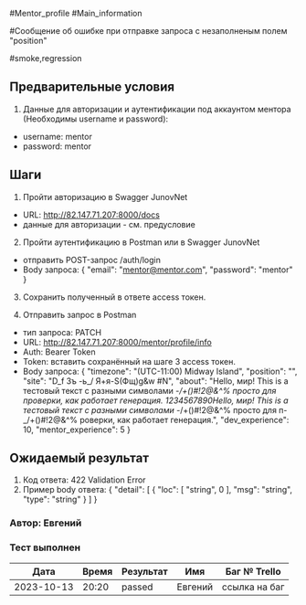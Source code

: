 #Mentor_profile #Main_information

#Сообщение об ошибке при отправке запроса с незаполненым полем "position"

#smoke,regression

## Предварительные условия
1. Данные для авторизации и аутентификации под аккаунтом ментора (Необходимы username и password):

- username: mentor
- password: mentor

## Шаги
1. Пройти авторизацию в Swagger JunovNet
- URL: http://82.147.71.207:8000/docs
- данные для авторизации - см. предусловие

2. Пройти аутентификацию в Postman или в Swagger JunovNet
- отправить POST-запрос /auth/login
- Body запроса: 
{
  "email": "mentor@mentor.com",
  "password": "mentor"
}

3. Сохранить полученный в ответе access токен.

4. Отправить запрос в Postman
- тип запроса: PATCH
- URL: http://82.147.71.207:8000/mentor/profile/info
- Auth: Bearer Token
- Token: вставить сохранённый на шаге 3 access токен.
- Body запроса: 
{
  "timezone": "(UTC-11:00) Midway Island",
  "position": "",
  "site": "D_f Зъ -ь_/ Я+я-S(Фщ)g&w #N",
  "about": "Hello, мир! This is a тестовый текст с разными символами -_/+()#!2@&^% просто для проверки, как работает генерация. 1234567890Hello, мир! This is a тестовый текст с разными символами -_/+()#!2@&^% просто для п-_/+()#!2@&^%  роверки, как работает генерация.",
  "dev_experience": 10,
  "mentor_experience": 5
}

## Ожидаемый результат
1. Код ответа: 422 Validation Error
2. Пример body ответа:
{
  "detail": [
    {
      "loc": [
        "string",
        0
      ],
      "msg": "string",
      "type": "string"
    }
  ]
}

### Автор: Евгений

### Тест выполнен
|     Дата    | Время | Результат   |   Имя  | Баг № Trello|
|     ---     |  ---  |    ---      |   ---  |      ---    |
|  2023-10-13 | 20:20 |   passed    | Евгений|ссылка на баг|
